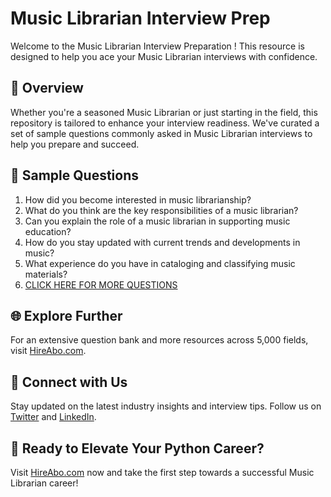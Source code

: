 # Music Librarian Interview Prep

Welcome to the Music Librarian Interview Preparation ! This resource is designed to help you ace your Music Librarian interviews with confidence.

## 🚀 Overview

Whether you're a seasoned Music Librarian or just starting in the field, this repository is tailored to enhance your interview readiness. We've curated a set of sample questions commonly asked in Music Librarian interviews to help you prepare and succeed.

## 📝 Sample Questions

1. How did you become interested in music librarianship?
2. What do you think are the key responsibilities of a music librarian?
3. Can you explain the role of a music librarian in supporting music education?
4. How do you stay updated with current trends and developments in music?
5. What experience do you have in cataloging and classifying music materials?
6. [CLICK HERE FOR MORE QUESTIONS](https://hireabo.com/job/18_0_14/Music%20Librarian)

## 🌐 Explore Further

For an extensive question bank and more resources across 5,000 fields, visit [HireAbo.com](https://www.hireabo.com).

## 📱 Connect with Us

Stay updated on the latest industry insights and interview tips. Follow us on [Twitter](https://twitter.com/hireabo) and [LinkedIn](https://www.linkedin.com/in/hire-abo-3609972a8/).

## 🚀 Ready to Elevate Your Python Career?

Visit [HireAbo.com](https://www.hireabo.com) now and take the first step towards a successful Music Librarian career!